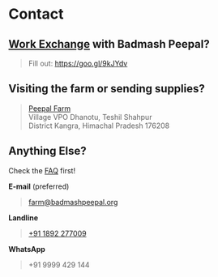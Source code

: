 <!--
Title: Contact us
Scripts:


 

-->

Contact
==========

[Work Exchange](/?p=workexchange) with Badmash Peepal?
----------

> Fill out: https://goo.gl/9kJYdv

Visiting the farm or sending supplies?
----------

> [Peepal Farm]( ?p=directions )  
> Village VPO Dhanotu, Teshil Shahpur  
> District Kangra, Himachal Pradesh 176208

Anything Else? 
----------
Check the [FAQ](/?p=generalfaq) first!

**E-mail**  (preferred)

> [farm@badmashpeepal.org](mailto:farm@badmashpeepal.org)

**Landline**  
	
> [+91 1892 277009](tel:0911892277009)

**WhatsApp**  
	
> +91 9999 429 144

<!-- 
**Facebook**

> <div class="fb-page" data-href="https://www.facebook.com/badmashpeepal/" data-tabs="messages" data-width="400" data-height="400" data-small-header="true" data-adapt-container-width="true" data-hide-cover="true" data-show-facepile="true"><div class="fb-xfbml-parse-ignore"><blockquote cite="https://www.facebook.com/badmashpeepal/"><a href="https://www.facebook.com/badmashpeepal/">Badmash Peepal</a></blockquote></div></div>



- /javascripts/twitter.js
- 
**Twitter**

> <a class="twitter-timeline" data-dnt="true" href="https://twitter.com/BadmashPeepal" data-widget-id="687524108473520128">Tweets by @BadmashPeepal</a>


- //static.medium.com/embed.js

**Medium**

> <a class="m-profile" href="https://medium.com/@badmashpeepal">Badmash Peepal</a>
-->
